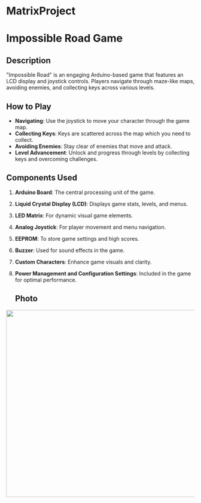 # MatrixProject

# Impossible Road Game

## Description
"Impossible Road" is an engaging Arduino-based game that features an LCD display and joystick controls. Players navigate through maze-like maps, avoiding enemies, and collecting keys across various levels.

## How to Play
- **Navigating**: Use the joystick to move your character through the game map.
- **Collecting Keys**: Keys are scattered across the map which you need to collect.
- **Avoiding Enemies**: Stay clear of enemies that move and attack.
- **Level Advancement**: Unlock and progress through levels by collecting keys and overcoming challenges.

## Components Used
1. **Arduino Board**: The central processing unit of the game.
2. **Liquid Crystal Display (LCD)**: Displays game stats, levels, and menus.
3. **LED Matrix**: For dynamic visual game elements.
4. **Analog Joystick**: For player movement and menu navigation.
5. **EEPROM**: To store game settings and high scores.
6. **Buzzer**: Used for sound effects in the game.
7. **Custom Characters**: Enhance game visuals and clarity.
8. **Power Management and Configuration Settings**: Included in the game for optimal performance.

   ## Photo
<img src="https://github.com/Tudorr02/MatrixProject/assets/92024989/fb9fa62b-bd99-4d56-a800-50f1c4d4c7b9" width="1000" height="500">

